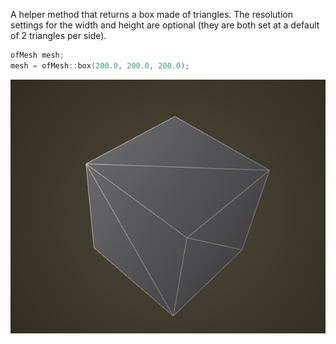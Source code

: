 A helper method that returns a box made of triangles. The resolution settings for the width and height are optional (they are both set at a default of 2 triangles per side).
```cpp
ofMesh mesh;
mesh = ofMesh::box(200.0, 200.0, 200.0);
```

![image of a simple box](ofMesh.box.example.jpg)
